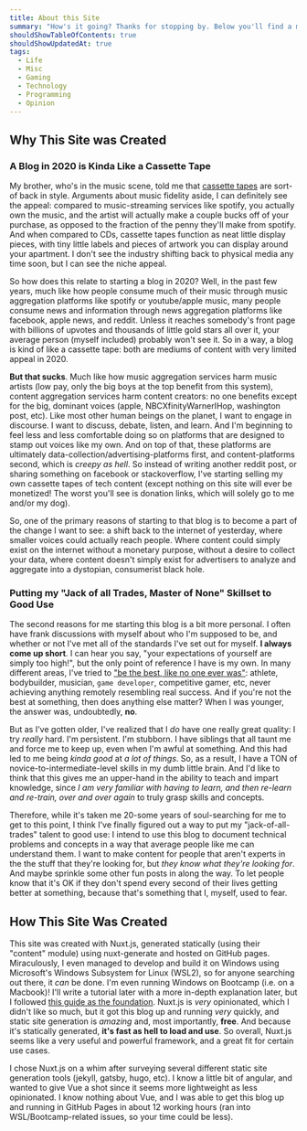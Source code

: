 ```yaml
---
title: About this Site
summary: "How's it going? Thanks for stopping by. Below you'll find a meta blog post about this site, why it was created, how it was created, and what kind of content you'll expect to find."
shouldShowTableOfContents: true
shouldShowUpdatedAt: true
tags: 
  - Life
  - Misc
  - Gaming
  - Technology
  - Programming
  - Opinion
---
```


## Why This Site was Created
### A Blog in 2020 is Kinda Like a Cassette Tape
My brother, who's in the music scene, told me that [cassette tapes](https://en.wikipedia.org/wiki/Cassette_tape) are sort-of back in style. Arguments about music fidelity aside, I can definitely see the appeal: compared to music-streaming services like spotify, you actually own the music, and the artist will actually make a couple bucks off of your purchase, as opposed to the fraction of the penny they'll make from spotify. And when compared to CDs, cassette tapes function as neat little display pieces, with tiny little labels and pieces of artwork you can display around your apartment. I don't see the industry shifting back to physical media any time soon, but I can see the niche appeal. 

So how does this relate to starting a blog in 2020? Well, in the past few years, much like how people consume much of their music through music aggregation platforms like spotify or youtube/apple music, many people consume news and information through news aggregation platforms like facebook, apple news, and reddit. Unless it reaches somebody's front page with billions of upvotes and thousands of little gold stars all over it, your average person (myself included) probably won't see it. So in a way, a blog is kind of like a cassette tape: both are mediums of content with very limited appeal in 2020.

**But that sucks**. Much like how music aggregation services harm music artists (low pay, only the big boys at the top benefit from this system), content aggregation services harm content creators: no one benefits except for the big, dominant voices (apple, NBCXfinityWarnerIHop, washington post, etc). Like most other human beings on the planet, I want to engage in discourse. I want to discuss, debate, listen, and learn. And I'm beginning to feel less and less comfortable doing so on platforms that are designed to stamp out voices like my own. And on top of that, these platforms are ultimately data-collection/advertising-platforms first, and content-platforms second, which is *creepy as hell*. So instead of writing another reddit post, or sharing something on facebook or stackoverflow, I've starting selling my own cassette tapes of tech content (except nothing on this site will ever be monetized! The worst you'll see is donation links, which will solely go to me and/or my dog). 

So, one of the primary reasons of starting to that blog is to become a part of the change I want to see: a shift back to the internet of yesterday, where smaller voices could actually reach people. Where content could simply exist on the internet without a monetary purpose, without a desire to collect your data, where content doesn't simply exist for advertisers to analyze and aggregate into a dystopian, consumerist black hole. 

### Putting my "Jack of all Trades, Master of None" Skillset to Good Use
The second reasons for me starting this blog is a bit more personal. I often have frank discussions with myself about who I'm supposed to be, and whether or not I've met all of the standards I've set out for myself. **I always come up short**. I can hear you say, "your expectations of yourself are simply too high!", but the only point of reference I have is my own. In many different areas, I've tried to ["be the best, like no one ever was"](https://www.youtube.com/watch?v=rg6CiPI6h2g): athlete, bodybuilder, musician, `game developer`, competitive gamer, etc, never achieving anything remotely resembling real success. And if you're not the best at something, then does anything else matter? When I was younger, the answer was, undoubtedly, **no**.

But as I've gotten older, I've realized that I *do* have one really great quality: I try *really* hard. I'm persistent. I'm stubborn. I have siblings that all taunt me and force me to keep up, even when I'm awful at something. And this had led to me being *kinda good* at *a lot of things*. So, as a result, I have a TON of novice-to-intermediate-level skills in my dumb little brain. And I'd like to think that this gives me an upper-hand in the ability to teach and impart knowledge, since *I am very familiar with having to learn, and then re-learn and re-train, over and over again* to truly grasp skills and concepts. 

Therefore, while it's taken me 20-some years of soul-searching for me to get to this point, I think I've finally figured out a way to put my "jack-of-all-trades" talent to good use: I intend to use this blog to document technical problems and concepts in a way that average people like me can understand them. I want to make content for people that aren't experts in the the stuff that they're looking for, but *they know what they're looking for*. And maybe sprinkle some other fun posts in along the way. To let people know that it's OK if they don't spend every second of their lives getting better at something, because that's something that I, myself, used to fear. 

## How This Site Was Created
This site was created with Nuxt.js, generated statically (using their "content" module) using nuxt-generate and hosted on GitHub pages. Miraculously, I even managed to develop and build it on Windows using Microsoft's Windows Subsystem for Linux (WSL2), so for anyone searching out there, it *can* be done. I'm even running Windows on Bootcamp (i.e. on a Macbook)! I'll write a tutorial later with a more in-depth explanation later, but I followed [this guide as the foundation](https://nuxtjs.org/blog/creating-blog-with-nuxt-content/). Nuxt.js is *very* opinionated, which I didn't like so much, but it got this blog up and running *very* quickly, and static site generation is *amazing* and, most importantly, **free**. And because it's statically generated, **it's fast as hell to load and use**. So overall, Nuxt.js seems like a very useful and powerful framework, and a great fit for certain use cases. 

I chose Nuxt.js on a whim after surveying several different static site generation tools (jekyll, gatsby, hugo, etc). I know a little bit of angular, and wanted to give Vue a shot since it seems more lightweight as less opinionated. I know nothing about Vue, and I was able to get this blog up and running in GitHub Pages in about 12 working hours (ran into WSL/Bootcamp-related issues, so your time could be less).